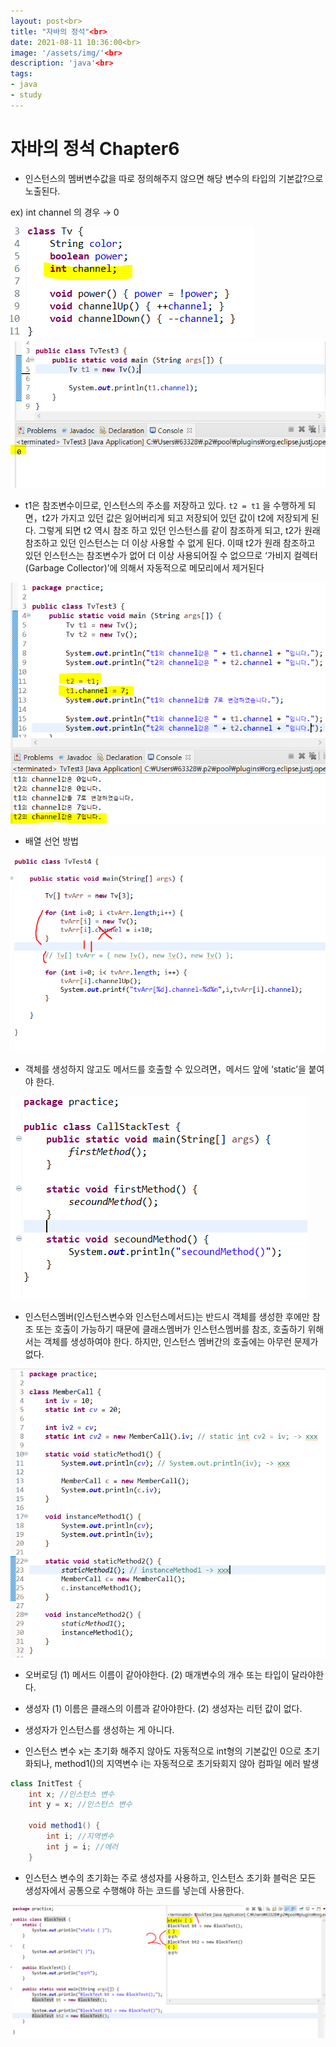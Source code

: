 ```yaml
---
layout: post<br>
title: "자바의 정석"<br>
date: 2021-08-11 10:36:00<br>
image: '/assets/img/'<br>
description: 'java'<br>
tags:
- java
- study
---
```


# **자바의 정석 Chapter6**

- 인스턴스의 멤버변수값을 따로 정의해주지 않으면 해당 변수의 타입의 기본값?으로 노출된다.

ex) int channel 의 경우 → 0

![chapter_6](assets/img/chapter6_1.png)
![chapter_6](assets/img/chapter6_2.png)

- t1은 참조변수이므로, 인스턴스의 주소를 저장하고 있다. `t2 = t1` 을 수행하게 되면，t2가 가지고 있던 값은 잃어버리게 되고 저장되어 있던 값이 t2에 저장되게 된다. 그렇게 되면 t2 역시 참조
하고 있던 인스턴스를 같이 참조하게 되고, t2가 원래 참조하고 있던 인스턴스는 더 이상 사용할 수
없게 된다. 이때 t2가 원래 참조하고 있던 인스턴스는 참조변수가 없어 더 이상 사용되어질 수 없으므로 ‘가비지 컬렉터(Garbage Collector)’에 의해서 자동적으로 메모리에서 제거된다

![chapter_6](assets/img/chapter6_3.png)

- 배열 선언 방법

![chapter_6](assets/img/chapter6_4.png)

- 객체를 생성하지 않고도 메서드를 호출할 수 있으려면，메서드 앞에 ‘static’을 붙여야 한다.

![chapter_6](assets/img/chapter6_5.png)

- 인스턴스멤버(인스턴스변수와 인스턴스메서드)는 반드시 객체를 생성한 후에만 참조 또는 호출이 가능하기 때문에 클래스멤버가 인스턴스멤버를 참조, 호출하기 위해서는 객체를 생성하여야 한다. 하지만, 인스턴스 멤버간의 호출에는 아무런 문제가 없다.

![chapter_6](assets/img/chapter6_6.png)

- 오버로딩
(1) 메서드 이름이 같아야한다.
(2) 매개변수의 개수 또는 타입이 달라야한다.

- 생성자
(1) 이름은 클래스의 이름과 같아야한다.
(2) 생성자는 리턴 값이 없다.
* 생성자가 인스턴스를 생성하는 게 아니다.

- 인스턴스 변수 x는 초기화 해주지 않아도 자동적으로 int형의 기본값인 0으로 초기화되나, method1()의 지역변수 i는 자동적으로 초기돠회지 않아 컴파일 에러 발생

```java
class InitTest {
	int x; //인스턴스 변수
	int y = x; //인스턴스 변수

	void method1() {
		int i; //지역변수
		int j = i; //에러
	}
```

- 인스턴스 변수의 초기화는 주로 생성자를 사용하고, 인스턴스 초기화 블럭은 모든 생성자에서 공통으로 수행해야 하는 코드를 넣는데 사용한다.

![chapter_6](assets/img/chapter6_7.png)
